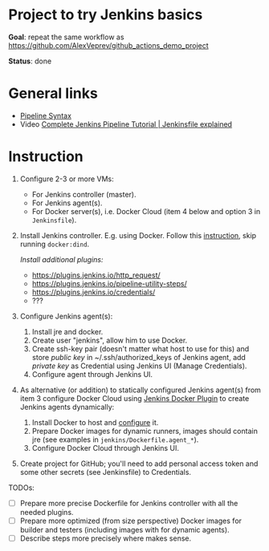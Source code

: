 # Project to try Jenkins basics

**Goal**: repeat the same workflow as https://github.com/AlexVeprev/github_actions_demo_project

**Status**: done

# General links

- [Pipeline Syntax](https://www.jenkins.io/doc/book/pipeline/syntax/)
- Video [Complete Jenkins Pipeline Tutorial | Jenkinsfile explained](https://www.youtube.com/watch?v=7KCS70sCoK0)

# Instruction

1. Configure 2-3 or more VMs:
   - For Jenkins controller (master).
   - For Jenkins agent(s).
   - For Docker server(s), i.e. Docker Cloud (item 4 below and option 3 in `Jenkinsfile`).

2. Install Jenkins controller. E.g. using Docker. Follow this [instruction](https://www.jenkins.io/doc/book/installing/docker/), skip running `docker:dind`.

   _Install additional plugins:_
   - https://plugins.jenkins.io/http_request/
   - https://plugins.jenkins.io/pipeline-utility-steps/
   - https://plugins.jenkins.io/credentials/
   - ???

3. Configure Jenkins agent(s):
   1. Install jre and docker.
   2. Create user "jenkins", allow him to use Docker.
   3. Create ssh-key pair (doesn't matter what host to use for this) and store _public key_ in ~/.ssh/authorized_keys of Jenkins agent, add _private key_ as Credential using Jenkins UI (Manage Credentials).
   4. Configure agent through Jenkins UI.

4. As alternative (or addition) to statically configured Jenkins agent(s) from item 3 configure Docker Cloud using [Jenkins Docker Plugin](https://plugins.jenkins.io/docker-plugin/) to create Jenkins agents dynamically:
   1. Install Docker to host and [configure](https://plugins.jenkins.io/docker-plugin/#plugin-content-docker-environment) it.
   2. Prepare Docker images for dynamic runners, images should contain jre (see examples in `jenkins/Dockerfile.agent_*`).
   3. Configure Docker Cloud through Jenkins UI.

4. Create project for GitHub; you'll need to add personal access token and some other secrets (see Jenkinsfile) to Credentials.

TODOs: 
- [ ] Prepare more precise Dockerfile for Jenkins controller with all the needed plugins.
- [ ] Prepare more optimized (from size perspective) Docker images for builder and testers (including images with for dynamic agents).
- [ ] Describe steps more precisely where makes sense.
